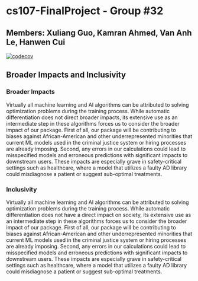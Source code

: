 # cs107-FinalProject - Group #32
## Members: Xuliang Guo, Kamran Ahmed, Van Anh Le, Hanwen Cui

[![codecov](https://codecov.io/gh/cs107-XKVH/cs107-FinalProject/branch/main/graph/badge.svg?token=SAQEVYPUXC)](https://codecov.io/gh/cs107-XKVH/cs107-FinalProject)

<!-- how to install, basic usage -->

## Broader Impacts and Inclusivity

### Broader Impacts
Virtually all machine learning and AI algorithms can be attributed to solving optimization problems during the training process. While automatic differentiation does not direct broader impacts, its extensive use as an intermediate step in these algorithms forces us to consider the broader impact of our package. First of all, our package will be contributing to biases against African-American and other underrepresented minorities that current ML models used in the criminal justice system or hiring processes are already imposing. Second, any errors in our calculations could lead to misspecified models and erroneous predictions with significant impacts to downstream users. These impacts are especially grave in safety-critical settings such as healthcare, where a model that utilizes a faulty AD library could misdiagnose a patient or suggest sub-optimal treatments. 

### Inclusivity
Virtually all machine learning and AI algorithms can be attributed to solving optimization problems during the training process. While automatic differentiation does not have a direct impact on society, its extensive use as an intermediate step in these algorithms forces us to consider the broader impact of our package. First of all, our package will be contributing to biases against African-American and other underrepresented minorities that current ML models used in the criminal justice system or hiring processes are already imposing. Second, any errors in our calculations could lead to misspecified models and erroneous predictions with significant impacts to downstream users. These impacts are especially grave in safety-critical settings such as healthcare, where a model that utilizes a faulty AD library could misdiagnose a patient or suggest sub-optimal treatments. 